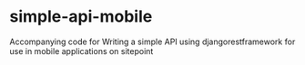 # simple-api-mobile
Accompanying code for Writing a simple API using djangorestframework for use in mobile applications on sitepoint
